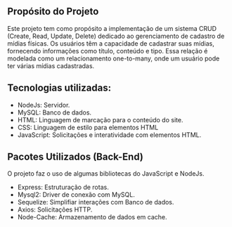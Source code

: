 ## Propósito do Projeto
Este projeto tem como propósito a implementação de um sistema CRUD (Create, Read, Update, Delete) dedicado ao gerenciamento de cadastro de mídias físicas. Os usuários têm a capacidade de cadastrar suas mídias, fornecendo informações como título, conteúdo e tipo. Essa relação é modelada como um relacionamento one-to-many, onde um usuário pode ter várias mídias cadastradas.

## Tecnologias utilizadas:
* NodeJs: Servidor.
* MySQL: Banco de dados.
* HTML: Linguagem de marcação para o conteúdo do site.
* CSS: Linguagem de estilo para elementos HTML
* JavaScript: Solicitações e interatividade com elementos HTML.

## Pacotes Utilizados (Back-End)
O projeto faz o uso de algumas bibliotecas do JavaScript e NodeJs.

* Express: Estruturação de rotas.
* Mysql2: Driver de conexão com MySQL.
* Sequelize: Simplifiar interações com Banco de dados.
* Axios: Solicitações HTTP.
* Node-Cache: Armazenamento de dados em cache.
